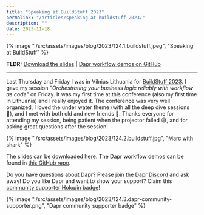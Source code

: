 ```yaml
---
title: "Speaking at BuildStuff 2023"
permalink: "/articles/speaking-at-buildstuff-2023/"
description: ""
date: 2023-11-18
---
```


{% image "./src/assets/images/blog/2023/124.1.buildstuff.jpeg", "Speaking at BuildStuff" %}

**TLDR:** <a href="/assets/blog/images/2023/124.dapr-workflow-buildstuff.pdf" target="_blank">Download the slides</a> | <a href="https://github.com/diagrid-labs/dapr-workflow-demos" target="_blank">Dapr workflow demos on GitHub</a>

---

Last Thursday and Friday I was in Vilnius Lithuania for [BuildStuff 2023](https://www.buildstuff.events/). I gave my session _"Orchestrating your business logic reliably with workflow as code"_ on Friday. It was my first time at this conference (also my first time in Lithuania) and I really enjoyed it. The conference was very well organized, I loved the under water theme (with all the deep dive sessions 🤿), and I met with both old and new friends 🤗. Thanks everyone for attending my session, being patient when the projector failed 😅, and for asking great questions after the session!

{% image "./src/assets/images/blog/2023/124.2.buildstuff.jpg", "Marc with shark" %}

The slides can be <a href="/assets/blog/images/2023/124.dapr-workflow-buildstuff.pdf" target="_blank">downloaded here</a>. The Dapr workflow demos can be found in [this GitHub repo](https://github.com/diagrid-labs/dapr-workflow-demos).

Do you have questions about Dapr? Please join the [Dapr Discord](https://bit.ly/dapr-discord) and ask away! Do you like Dapr and want to show your support? Claim this [community supporter Holopin badge](https://bit.ly/dapr-supporter)!

{% image "./src/assets/images/blog/2023/124.3.dapr-community-supporter.png", "Dapr community supporter badge" %}